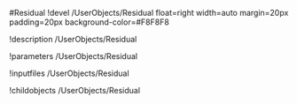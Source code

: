<!-- MOOSE Object Documentation Stub: Remove this when content is added. -->
#Residual
!devel /UserObjects/Residual float=right width=auto margin=20px padding=20px background-color=#F8F8F8

!description /UserObjects/Residual

!parameters /UserObjects/Residual

!inputfiles /UserObjects/Residual

!childobjects /UserObjects/Residual
